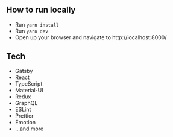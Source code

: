 ## How to run locally

* Run `yarn install`
* Run `yarn dev`
* Open up your browser and navigate to http://localhost:8000/

## Tech

* Gatsby
* React
* TypeScript
* Material-UI
* Redux
* GraphQL
* ESLint
* Prettier
* Emotion
* ...and more